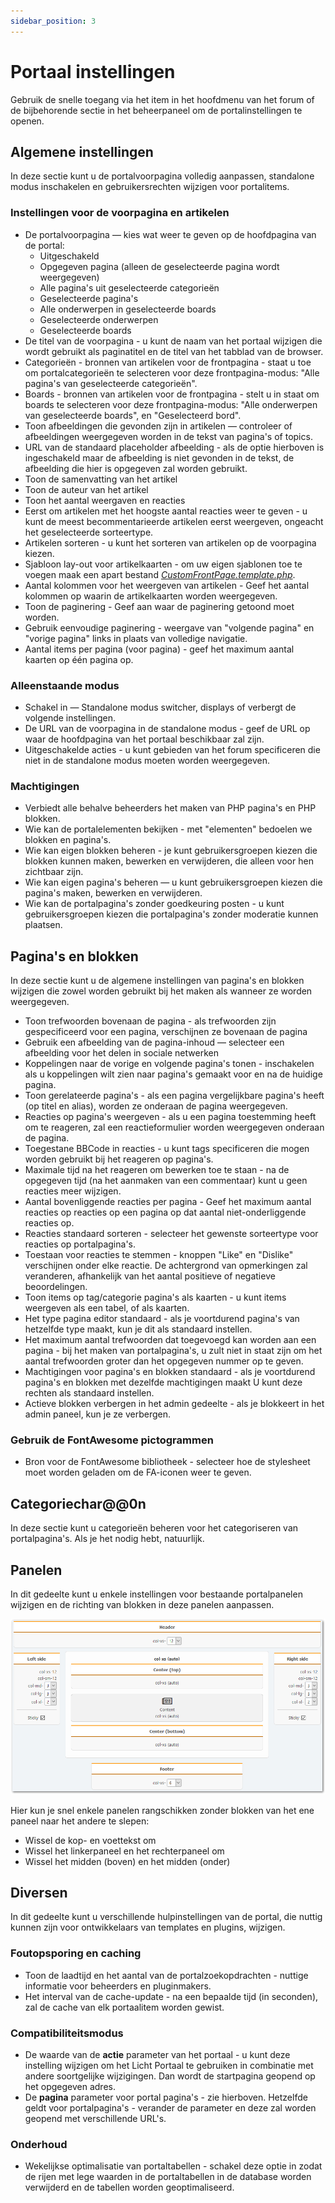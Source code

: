 ```yaml
---
sidebar_position: 3
---
```


# Portaal instellingen
Gebruik de snelle toegang via het item in het hoofdmenu van het forum of de bijbehorende sectie in het beheerpaneel om de portalinstellingen te openen.

## Algemene instellingen
In deze sectie kunt u de portalvoorpagina volledig aanpassen, standalone modus inschakelen en gebruikersrechten wijzigen voor portalitems.

### Instellingen voor de voorpagina en artikelen

* De portalvoorpagina — kies wat weer te geven op de hoofdpagina van de portal:
    * Uitgeschakeld
    * Opgegeven pagina (alleen de geselecteerde pagina wordt weergegeven)
    * Alle pagina's uit geselecteerde categorieën
    * Geselecteerde pagina's
    * Alle onderwerpen in geselecteerde boards
    * Geselecteerde onderwerpen
    * Geselecteerde boards
* De titel van de voorpagina - u kunt de naam van het portaal wijzigen die wordt gebruikt als paginatitel en de titel van het tabblad van de browser.
* Categorieën - bronnen van artikelen voor de frontpagina - staat u toe om portalcategorieën te selecteren voor deze frontpagina-modus: "Alle pagina's van geselecteerde categorieën".
* Boards - bronnen van artikelen voor de frontpagina - stelt u in staat om boards te selecteren voor deze frontpagina-modus: "Alle onderwerpen van geselecteerde boards", en "Geselecteerd bord".
* Toon afbeeldingen die gevonden zijn in artikelen — controleer of afbeeldingen weergegeven worden in de tekst van pagina's of topics.
* URL van de standaard placeholder afbeelding - als de optie hierboven is ingeschakeld maar de afbeelding is niet gevonden in de tekst, de afbeelding die hier is opgegeven zal worden gebruikt.
* Toon de samenvatting van het artikel
* Toon de auteur van het artikel
* Toon het aantal weergaven en reacties
* Eerst om artikelen met het hoogste aantal reacties weer te geven - u kunt de meest becommentarieerde artikelen eerst weergeven, ongeacht het geselecteerde sorteertype.
* Artikelen sorteren - u kunt het sorteren van artikelen op de voorpagina kiezen.
* Sjabloon lay-out voor artikelkaarten - om uw eigen sjablonen toe te voegen maak een apart bestand _[CustomFrontPage.template.php](/how-to/create-layout)_.
* Aantal kolommen voor het weergeven van artikelen - Geef het aantal kolommen op waarin de artikelkaarten worden weergegeven.
* Toon de paginering - Geef aan waar de paginering getoond moet worden.
* Gebruik eenvoudige paginering - weergave van "volgende pagina" en "vorige pagina" links in plaats van volledige navigatie.
* Aantal items per pagina (voor pagina) - geef het maximum aantal kaarten op één pagina op.

### Alleenstaande modus

* Schakel in — Standalone modus switcher, displays of verbergt de volgende instellingen.
* De URL van de voorpagina in de standalone modus - geef de URL op waar de hoofdpagina van het portaal beschikbaar zal zijn.
* Uitgeschakelde acties - u kunt gebieden van het forum specificeren die niet in de standalone modus moeten worden weergegeven.

### Machtigingen

* Verbiedt alle behalve beheerders het maken van PHP pagina's en PHP blokken.
* Wie kan de portalelementen bekijken - met "elementen" bedoelen we blokken en pagina's.
* Wie kan eigen blokken beheren - je kunt gebruikersgroepen kiezen die blokken kunnen maken, bewerken en verwijderen, die alleen voor hen zichtbaar zijn.
* Wie kan eigen pagina's beheren — u kunt gebruikersgroepen kiezen die pagina's maken, bewerken en verwijderen.
* Wie kan de portalpagina's zonder goedkeuring posten - u kunt gebruikersgroepen kiezen die portalpagina's zonder moderatie kunnen plaatsen.

## Pagina's en blokken
In deze sectie kunt u de algemene instellingen van pagina's en blokken wijzigen die zowel worden gebruikt bij het maken als wanneer ze worden weergegeven.

* Toon trefwoorden bovenaan de pagina - als trefwoorden zijn gespecificeerd voor een pagina, verschijnen ze bovenaan de pagina
* Gebruik een afbeelding van de pagina-inhoud — selecteer een afbeelding voor het delen in sociale netwerken
* Koppelingen naar de vorige en volgende pagina's tonen - inschakelen als u koppelingen wilt zien naar pagina's gemaakt voor en na de huidige pagina.
* Toon gerelateerde pagina's - als een pagina vergelijkbare pagina's heeft (op titel en alias), worden ze onderaan de pagina weergegeven.
* Reacties op pagina's weergeven - als u een pagina toestemming heeft om te reageren, zal een reactieformulier worden weergegeven onderaan de pagina.
* Toegestane BBCode in reacties - u kunt tags specificeren die mogen worden gebruikt bij het reageren op pagina's.
* Maximale tijd na het reageren om bewerken toe te staan - na de opgegeven tijd (na het aanmaken van een commentaar) kunt u geen reacties meer wijzigen.
* Aantal bovenliggende reacties per pagina - Geef het maximum aantal reacties op reacties op een pagina op dat aantal niet-onderliggende reacties op.
* Reacties standaard sorteren - selecteer het gewenste sorteertype voor reacties op portalpagina's.
* Toestaan voor reacties te stemmen - knoppen "Like" en "Dislike" verschijnen onder elke reactie. De achtergrond van opmerkingen zal veranderen, afhankelijk van het aantal positieve of negatieve beoordelingen.
* Toon items op tag/categorie pagina's als kaarten - u kunt items weergeven als een tabel, of als kaarten.
* Het type pagina editor standaard - als je voortdurend pagina's van hetzelfde type maakt, kun je dit als standaard instellen.
* Het maximum aantal trefwoorden dat toegevoegd kan worden aan een pagina - bij het maken van portalpagina's, u zult niet in staat zijn om het aantal trefwoorden groter dan het opgegeven nummer op te geven.
* Machtigingen voor pagina's en blokken standaard - als je voortdurend pagina's en blokken met dezelfde machtigingen maakt U kunt deze rechten als standaard instellen.
* Actieve blokken verbergen in het admin gedeelte - als je blokkeert in het admin paneel, kun je ze verbergen.

### Gebruik de FontAwesome pictogrammen
* Bron voor de FontAwesome bibliotheek - selecteer hoe de stylesheet moet worden geladen om de FA-iconen weer te geven.

## Categoriechar@@0n
In deze sectie kunt u categorieën beheren voor het categoriseren van portalpagina's. Als je het nodig hebt, natuurlijk.

## Panelen
In dit gedeelte kunt u enkele instellingen voor bestaande portalpanelen wijzigen en de richting van blokken in deze panelen aanpassen.

![Panelen](panels.png)

Hier kun je snel enkele panelen rangschikken zonder blokken van het ene paneel naar het andere te slepen:
* Wissel de kop- en voettekst om
* Wissel het linkerpaneel en het rechterpaneel om
* Wissel het midden (boven) en het midden (onder)

## Diversen
In dit gedeelte kunt u verschillende hulpinstellingen van de portal, die nuttig kunnen zijn voor ontwikkelaars van templates en plugins, wijzigen.

### Foutopsporing en caching

* Toon de laadtijd en het aantal van de portalzoekopdrachten - nuttige informatie voor beheerders en pluginmakers.
* Het interval van de cache-update - na een bepaalde tijd (in seconden), zal de cache van elk portaalitem worden gewist.

### Compatibiliteitsmodus
* De waarde van de **actie** parameter van het portaal - u kunt deze instelling wijzigen om het Licht Portaal te gebruiken in combinatie met andere soortgelijke wijzigingen. Dan wordt de startpagina geopend op het opgegeven adres.
* De **pagina** parameter voor portal pagina's - zie hierboven. Hetzelfde geldt voor portalpagina's - verander de parameter en deze zal worden geopend met verschillende URL's.

### Onderhoud
* Wekelijkse optimalisatie van portaltabellen - schakel deze optie in zodat de rijen met lege waarden in de portaltabellen in de database worden verwijderd en de tabellen worden geoptimaliseerd.